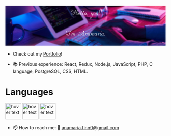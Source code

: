 ![This is an image](https://github.com/acamaras0/acamaras0/blob/main/img/banner.png)



- Check out my [Portfolio](https://acamaras0.github.io/portfolio-anamaria_camarasan/)!

- 📚 Previous experience:  React, Redux, Node.js, JavaScript, PHP, C language, PostgreSQL, CSS, HTML.
<p>
  <h1> Languages </h1>
      <img src="https://upload.wikimedia.org/wikipedia/commons/thumb/a/a7/React-icon.svg/2300px-React-icon.svg.png" width="50" height="50" title="hover text">
  <img src="https://camo.githubusercontent.com/9496882abd182958bcea4238ab44f7eb8928d7a4144c150f18f6c55ceb9b4490/68747470733a2f2f6564656e742e6769746875622e696f2f537570657254696e7949636f6e732f696d616765732f7376672f6a6176617363726970742e737667" width="50" height="50" title="hover text">
  <img src="https://camo.githubusercontent.com/ff660f3b34106793e1a8008592156f3127d8465adc82e103b9f2e0ce012c70ec/68747470733a2f2f6564656e742e6769746875622e696f2f537570657254696e7949636f6e732f696d616765732f7376672f747970657363726970742e737667" width="50" height="50" title="hover text">
</p>

- 📫 How to reach me: 
 💌 anamaria.finn0@gmail.com

<!--
**acamaras0/acamaras0** is a ✨ _special_ ✨ repository because its `README.md` (this file) appears on your GitHub profile.

Here are some ideas to get you started:

- 🔭 I’m currently working on ...
- 🌱 I’m currently learning ...
- 👯 I’m looking to collaborate on ...
- 🤔 I’m looking for help with ...
- 💬 Ask me about ...
- 📫 How to reach me: ...
- 😄 Pronouns: ...
- ⚡ Fun fact: ...
-->
